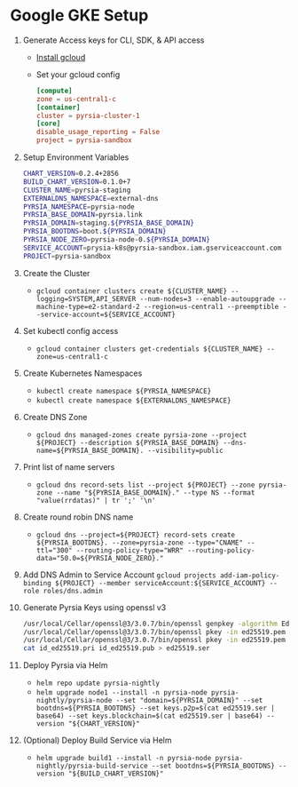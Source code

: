 # Google GKE Setup

1. Generate Access keys for CLI, SDK, & API access

   - [Install gcloud](https://cloud.google.com/sdk/docs/install-sdk)
   - Set your gcloud config

      ```toml
      [compute]
      zone = us-central1-c
      [container]
      cluster = pyrsia-cluster-1
      [core]
      disable_usage_reporting = False
      project = pyrsia-sandbox
      ```

2. Setup Environment Variables

   ```bash
   CHART_VERSION=0.2.4+2856
   BUILD_CHART_VERSION=0.1.0+7
   CLUSTER_NAME=pyrsia-staging
   EXTERNALDNS_NAMESPACE=external-dns
   PYRSIA_NAMESPACE=pyrsia-node
   PYRSIA_BASE_DOMAIN=pyrsia.link
   PYRSIA_DOMAIN=staging.${PYRSIA_BASE_DOMAIN}
   PYRSIA_BOOTDNS=boot.${PYRSIA_DOMAIN}
   PYRSIA_NODE_ZERO=pyrsia-node-0.${PYRSIA_DOMAIN}
   SERVICE_ACCOUNT=prysia-k8s@pyrsia-sandbox.iam.gserviceaccount.com
   PROJECT=pyrsia-sandbox
   ```

3. Create the Cluster

   - `gcloud container clusters create ${CLUSTER_NAME} --logging=SYSTEM,API_SERVER --num-nodes=3 --enable-autoupgrade --machine-type=e2-standard-2 --region=us-central1 --preemptible --service-account=${SERVICE_ACCOUNT}`

4. Set kubectl config access

   - `gcloud container clusters get-credentials ${CLUSTER_NAME} --zone=us-central1-c`

5. Create Kubernetes Namespaces
   - `kubectl create namespace ${PYRSIA_NAMESPACE}`
   - `kubectl create namespace ${EXTERNALDNS_NAMESPACE}`

6. Create DNS Zone

   - `gcloud dns managed-zones create pyrsia-zone --project ${PROJECT} --description ${PYRSIA_BASE_DOMAIN} --dns-name=${PYRSIA_BASE_DOMAIN}. --visibility=public`

7. Print list of name servers
   - `gcloud dns record-sets list --project ${PROJECT} --zone pyrsia-zone --name "${PYRSIA_BASE_DOMAIN}." --type NS --format "value(rrdatas)" | tr ';' '\n'`

8. Create round robin DNS name
   - `gcloud dns --project=${PROJECT} record-sets create ${PYRSIA_BOOTDNS}. --zone=pyrsia-zone --type="CNAME" --ttl="300" --routing-policy-type="WRR" --routing-policy-data="50.0=${PYRSIA_NODE_ZERO}."`

9. Add DNS Admin to Service Account
   `gcloud projects add-iam-policy-binding ${PROJECT} --member serviceAccount:${SERVICE_ACCOUNT} --role roles/dns.admin`

10. Generate Pyrsia Keys using openssl v3

      ```bash
      /usr/local/Cellar/openssl@3/3.0.7/bin/openssl genpkey -algorithm Ed25519 -out ed25519.pem
      /usr/local/Cellar/openssl@3/3.0.7/bin/openssl pkey -in ed25519.pem -pubout -outform DER | tail -c +13 > id_ed25519.pub
      /usr/local/Cellar/openssl@3/3.0.7/bin/openssl pkey -in ed25519.pem -out - -outform DER | tail -c +17 > id_ed25519.pri
      cat id_ed25519.pri id_ed25519.pub > ed25519.ser
      ```

11. Deploy Pyrsia via Helm
      - `helm repo update pyrsia-nightly`
      - `helm upgrade node1 --install -n pyrsia-node pyrsia-nightly/pyrsia-node --set "domain=${PYRSIA_DOMAIN}" --set bootdns=${PYRSIA_BOOTDNS} --set keys.p2p=$(cat ed25519.ser | base64) --set keys.blockchain=$(cat ed25519.ser | base64) --version "${CHART_VERSION}"`

12. (Optional) Deploy Build Service via Helm
      - `helm upgrade build1 --install -n pyrsia-node pyrsia-nightly/pyrsia-build-service --set bootdns=${PYRSIA_BOOTDNS} --version "${BUILD_CHART_VERSION}"`
